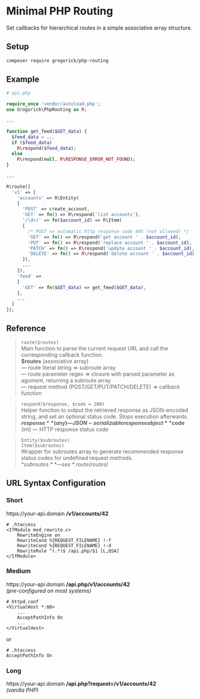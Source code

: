 # Minimal PHP Routing

Set callbacks for hierarchical routes in a simple associative array structure.

## Setup
```bash
composer require grogorick/php-routing
```


## Example
```PHP
# api.php

require_once 'vendor/autoload.php';
use Grogorick\PhpRouting as R;

...

function get_feed($GET_data) {
  $feed_data = ...
  if ($feed_data)
    R\respond($feed_data);
  else
    R\respond(null, R\RESPONSE_ERROR_NOT_FOUND);
}

...

R\route([
  'v1' => [
    'accounts' => R\Entity(
    [
      'POST' => create_account,
      'GET' => fn() => R\respond('list accounts'),
      '/\d+/' => fn($account_id) => R\Item(
      [
        /* POST => automatic http response code 405 (not allowed) */
        'GET' => fn() => R\respond('get account ' . $account_id),
        'PUT' => fn() => R\respond('replace account ' . $account_id),
        'PATCH' => fn() => R\respond('update account ' . $account_id),
        'DELETE' => fn() => R\respond('delete account ' . $account_id)
      ]),
      ...
    ]),
    'feed' =>
    [
      'GET' => fn($GET_data) => get_feed($GET_data),
    ],
    ...
  ]
]);
```


## Reference
> `route($routes)`  
> Main function to parse the current request URL and call the corresponding callback function.  
> **$routes** (associative array)  
> — route literal string => subroute array  
> — route parameter regex => closure with parsed parameter as agument, returning a subroute array  
> — request method (POST/GET/PUT/PATCH/DELETE) => callback function

> `respond($response, $code = 200)`  
  Helper function to output the retrieved response as JSON-encoded string, and set an optional status code.
  Stops execution afterwards.  
  **$response** (any) — JSON-serializable response object  
  **$code** (int) — HTTP response status code

> `Entity($subroutes)`  
  `Item($subroutes)`  
  Wrapper for subroutes array to generate recommended response status codes for undefined request methods.  
  **$subroutes** — see *route($routes)*


## URL Syntax Configuration
### Short
https<span>://</span>your-api.domain **/v1/accounts/42**
```apacheconf
# .htaccess
<IfModule mod_rewrite.c>
    RewriteEngine on
    RewriteCond %{REQUEST_FILENAME} !-f
    RewriteCond %{REQUEST_FILENAME} !-d
    RewriteRule ^(.*)$ /api.php/$1 [L,QSA]
</IfModule>
```

### Medium
https<span>://</span>your-api.domain **/api.php/v1/accounts/42**  
*(pre-configured on most systems)*
```apacheconf
# httpd.conf
<VirtualHost *:80>
    ...
    AcceptPathInfo On
    ...
</VirtualHost>
```
or
```apacheconf
# .htaccess
AcceptPathInfo On
```

### Long
https<span>://</span>your-api.domain **/api.php?request=/v1/accounts/42**  
*(vanilla PHP)*
